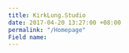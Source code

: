 ```yaml
---
title: KirkLung.Studio
date: 2017-04-20 13:27:00 +08:00
permalink: "/Homepage"
Field name: 
---
```


